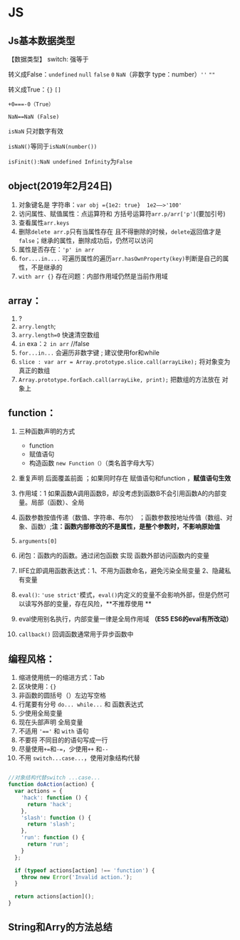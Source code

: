 # JS

## Js基本数据类型

【数据类型】
switch: 强等于

转义成False：`undefined` `null` `false` `0` `NaN`（非数字 type：number）`''` `""`

转义成True：`{}`  `[]`

`+0===-0（True）`

`NaN==NaN (False)`

`isNaN` 只对数字有效

`isNaN()`等同于`isNaN(number())`

`isFinit():NaN undefined Infinity`为`False`

## object(2019年2月24日)

1. 对象键名是 字符串：`var obj ={1e2: true}  1e2——>'100'`
2. 访问属性、赋值属性：点运算符和 方括号运算符`arr.p/arr['p']`(要加引号)
3. 查看属性`arr.keys`
4. 删除`delete arr.p`只有当属性存在 且不得删除的时候，`delete`返回值才是`false`；继承的属性，删除成功后，仍然可以访问
5. 属性是否存在：`'p' in arr`
6. `for....in....` 可遍历属性的遍历`arr.hasOwnProperty(key)`判断是自己的属性，不是继承的
7. `with arr {}`  存在问题：内部作用域仍然是当前作用域

## array：

1. ? 
2. `arry.length`;
3. `arry.length=0` 快速清空数组
4. `in`     exa：`2 in arr`  //false
5. `for...in...` 会遍历非数字键 ; 建议使用for和while
6. `slice : var arr = Array.prototype.slice.call(arrayLike);` 将对象变为真正的数组
7. `Array.prototype.forEach.call(arrayLike, print);` 把数组的方法放在 对象上

## function：

1. 三种函数声明的方式

    - function
    - 赋值语句
    - 构造函数 `new Function（）`（类名首字母大写）

2. 重复声明 后面覆盖前面 ；如果同时存在 赋值语句和function ，**赋值语句生效**

3. 作用域：1 如果函数A调用函数B，却没考虑到函数B不会引用函数A的内部变量。局部（函数）、全局
4. 函数参数按值传递（数值、字符串、布尔） ；函数参数按地址传值（数组、对象、函数）;**注：函数内部修改的不是属性，是整个参数时，不影响原始值**
5. `arguments[0]`
6. 闭包：函数内的函数。通过闭包函数 实现 函数外部访问函数内的变量
7. IIFE立即调用函数表达式：1、不用为函数命名，避免污染全局变量  2、隐藏私有变量
8. `eval()`: `'use strict'`模式，`eval()`内定义的变量不会影响外部，但是仍然可以读写外部的变量，存在风险，**不推荐使用
**
9. eval使用别名执行，内部变量一律是全局作用域 **（ES5 ES6的eval有所改动）**

10. `callback()` 回调函数通常用于异步函数中

## 编程风格：

1. 缩进使用统一的缩进方式：Tab
2. 区块使用：`{}`
3. 非函数的圆括号（）左边写空格
4. 行尾要有分号  `do... while...` 和 函数表达式
5. 少使用全局变量
6. 现在头部声明 全局变量
7. 不适用 `'=='` 和 `with` 语句
8. 不要将 不同目的的语句写成一行
9. 尽量使用`+=`和`-=`，少使用`++` 和`--`
10. 不用 `switch...case...`，使用对象结构代替

```javascript

//对象结构代替switch ...case...
function doAction(action) {
  var actions = {
    'hack': function () {
      return 'hack';
    },
    'slash': function () {
      return 'slash';
    },
    'run': function () {
      return 'run';
    }
  };

  if (typeof actions[action] !== 'function') {
    throw new Error('Invalid action.');
  }

  return actions[action]();
}
```

## String和Arry的方法总结
